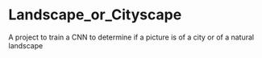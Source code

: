 # Landscape_or_Cityscape
A project to train a CNN to determine if a picture is of a city or of a natural landscape
